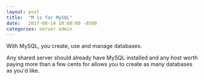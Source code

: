 ```yaml
---
layout: post
title:  "M is for MySQL"
date:   2017-08-14 10:00:00 -0500
categories: server admin
---
```

With MySQL, you create, use and manage databases. 

Any shared server should already have MySQL installed and any host worth paying more than a few cents for allows you to create as many databases as you'd like.
